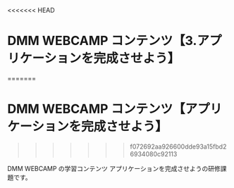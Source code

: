 <<<<<<< HEAD
# DMM WEBCAMP コンテンツ【3.アプリケーションを完成させよう】
=======
# DMM WEBCAMP コンテンツ【アプリケーションを完成させよう】
>>>>>>> f072692aa926600dde93a15fbd26934080c92113

DMM WEBCAMP の学習コンテンツ アプリケーションを完成させようの研修課題です。
